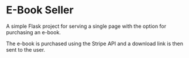 # E-Book Seller

A simple Flask project for serving a single page with the option for purchasing an e-book.

The e-book is purchased using the Stripe API and a download link is then sent to the user.
